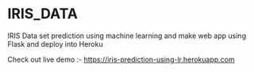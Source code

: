 # IRIS_DATA
IRIS Data set prediction using machine learning and make web app using Flask and deploy into Heroku

Check out live demo :- https://iris-prediction-using-lr.herokuapp.com
